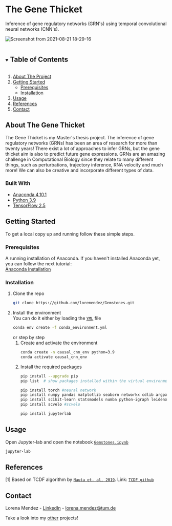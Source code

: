 # The Gene Thicket
Inference of gene regulatory networks (GRN's) using temporal convolutional neural networks (CNN's).

<!-- PROJECT SHIELDS -->
<!--
*** I'm using markdown "reference style" links for readability.
*** Reference links are enclosed in brackets [ ] instead of parentheses ( ).
-->

<!-- PROJECT LOGO -->

![Screenshot from 2021-08-21 18-29-16](https://user-images.githubusercontent.com/62608007/136803016-a54437b9-6268-4d24-b92a-148d8533827e.png)


<!-- TABLE OF CONTENTS -->
<details open="open">
  <summary><h2 style="display: inline-block">Table of Contents</h2></summary>
  <ol>
    <li>
      <a href="#about-the-project">About The Project</a>
    </li>
    <li>
      <a href="#getting-started">Getting Started</a>
      <ul>
        <li><a href="#prerequisites">Prerequisites</a></li>
        <li><a href="#installation">Installation</a></li>
      </ul>
    </li>
    <li><a href="#usage">Usage</a></li>
    <li><a href="#references">References</a></li>
    <li><a href="#contact">Contact</a></li>
  </ol>
</details>


<!-- ABOUT THE PROJECT -->
## About The Gene Thicket

The Gene Thicket is my Master's thesis project. The inference of gene regulatory networks (GRNs) has been an area of research for more than twenty years! There exist a lot of approaches to infer GRNs, but the gene thicket aim is also to predict future gene expressions. GRNs are an amazing challenge in Computational Biology since they relate to many different things, such as perturbations, trajectory inference, RNA velocity and much more! We can also be creative and incorporate different types of data.   

### Built With

* [Anaconda 4.10.1](https://www.anaconda.com/)
* [Python 3.9](https://www.python.org/downloads/release/python-380/)
* [TensorFlow 2.5](https://www.tensorflow.org/tutorials/quickstart/beginner)

<!-- GETTING STARTED -->
## Getting Started

To get a local copy up and running follow these simple steps.

### Prerequisites

A running installation of Anaconda. If you haven't installed Anaconda yet, you can follow the next tutorial: <br>
[Anaconda Installation](https://docs.anaconda.com/anaconda/install/)

### Installation

1. Clone the repo
   ```sh
   git clone https://github.com/loremendez/Gemstones.git
   ```
2. Install the environment <br>
    You can do it either by loading the [`YML`](https://github.com/loremendez/Gemstones/blob/main/conda_environment.yml) file
    ```sh
    conda env create -f conda_environment.yml
    ```
    or step by step
    1. Create and activate the environment
        ```sh
        conda create -n causal_cnn_env python=3.9
        conda activate causal_cnn_env
        ```
    2. Install the required packages
        ```sh
        pip install --upgrade pip
        pip list  # show packages installed within the virtual environment

        pip install torch #neural network
        pip install numpy pandas matplotlib seaborn networkx cdlib argparse #network analysis
        pip install scikit-learn statsmodels numba python-igraph leidenalg scanpy #scanpy
        pip install scvelo #scvelo

        pip install jupyterlab
        ```

<!-- USAGE EXAMPLES -->
## Usage

Open Jupyter-lab and open the notebook [`Gemstones.ipynb`](https://github.com/loremendez/Gemstones/blob/main/Gemstones.ipynb)
```sh
jupyter-lab
```

<!-- References -->
## References
<a id="1">[1]</a>
Based on TCDF algorithm by [`Nauta et. al, 2019`](https://www.mdpi.com/2504-4990/1/1/19).
Link: [`TCDF github`](https://github.com/M-Nauta/TCDF)


<!-- CONTACT -->
## Contact

Lorena Mendez - [LinkedIn](https://www.linkedin.com/in/lorena-mendezg/?originalSubdomain=de) - lorena.mendez@tum.de

Take a look into my [other](https://github.com/loremendez) projects!
